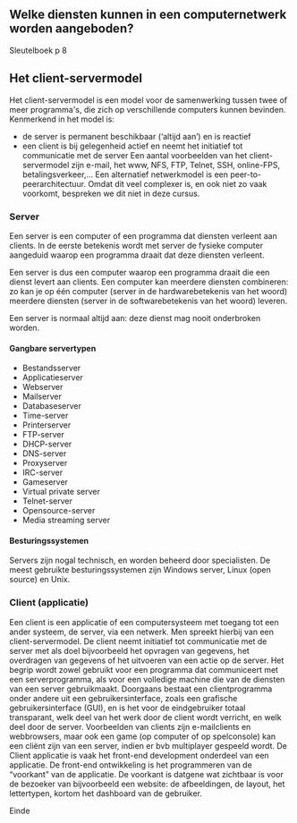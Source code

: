 ## Welke diensten kunnen in een computernetwerk worden aangeboden?
Sleutelboek p 8

##	Het client-servermodel 

Het client-servermodel is een model voor de samenwerking tussen twee of meer programma's, die zich op verschillende computers kunnen bevinden. Kenmerkend in het model is:
* de server is permanent beschikbaar (‘altijd aan’) en is reactief
* een client is bij gelegenheid actief en neemt het initiatief tot communicatie met de server
Een aantal voorbeelden van het client-servermodel zijn e-mail, het www, NFS, FTP, Telnet, SSH, online-FPS, betalingsverkeer,…
Een alternatief netwerkmodel is een peer-to-peerarchitectuur. Omdat dit veel complexer is, en ook niet zo vaak voorkomt, bespreken we dit niet in deze cursus.

### Server

Een server is een computer of een programma dat diensten verleent aan clients. In de eerste betekenis wordt met server de fysieke computer aangeduid waarop een programma draait dat deze diensten verleent.

Een server is dus een computer waarop een programma draait die een dienst levert aan clients. Een computer kan meerdere diensten combineren: zo kan je op één computer (server in de hardwarebetekenis van het woord) meerdere diensten (server in de softwarebetekenis van het woord) leveren.

Een server is normaal altijd aan: deze dienst mag nooit onderbroken worden.

#### Gangbare servertypen
 
* Bestandsserver
*	Applicatieserver
*	Webserver
*	Mailserver
*	Databaseserver
*	Time-server
*	Printerserver
*	FTP-server
*	DHCP-server
*	DNS-server
*	Proxyserver
*	IRC-server
*	Gameserver
*	Virtual private server
*	Telnet-server
*	Opensource-server
*	Media streaming server
 
#### Besturingssystemen
Servers zijn nogal technisch, en worden beheerd door specialisten. De meest gebruikte besturingssystemen zijn Windows server, Linux (open source) en Unix.

### Client (applicatie)

Een client is een applicatie of een computersysteem met toegang tot een ander systeem, de server, via een netwerk. Men spreekt hierbij van een client-servermodel. 
De client neemt initiatief tot communicatie met de server met als doel bijvoorbeeld het opvragen van gegevens, het overdragen van gegevens of het uitvoeren van een actie op de server. Het begrip wordt zowel gebruikt voor een programma dat communiceert met een serverprogramma, als voor een volledige machine die van de diensten van een server gebruikmaakt.
Doorgaans bestaat een clientprogramma onder andere uit een gebruikersinterface, zoals een grafische gebruikersinterface (GUI), en is het voor de eindgebruiker totaal transparant, welk deel van het werk door de client wordt verricht, en welk deel door de server. Voorbeelden van clients zijn e-mailclients en webbrowsers, maar ook een game (op computer of op spelconsole) kan een cliënt zijn van een server, indien er bvb multiplayer gespeeld wordt.
De Client applicatie is vaak het front-end development onderdeel van een applicatie. De front-end ontwikkeling is het programmeren van de “voorkant” van de applicatie. De voorkant is datgene wat zichtbaar is voor de bezoeker van bijvoorbeeld een website: de afbeeldingen, de layout, het lettertypen, kortom het dashboard van de gebruiker.


Einde



